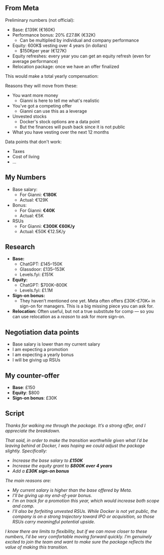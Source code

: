 ## From Meta

Preliminary numbers (not official):
* Base: £139K (€160K)
* Performance bonus: 20% £27.8K (€32K)
	* Can be multiplied by individual and company performance
* Equity: 600K$ vesting over 4 years (in dollars)
	* $150Kper year (€127K)
* Equity refreshes: every year you can get an equity refresh (even for average performance)
* Relocation package: once we have an offer finalized

This would make a total yearly compensation: 

Reasons they will move from these:
* You want more money
	* Gianni is here to tell me what's realistic
* You've got a competing offer
	* Gianni can use this as a leverage
* Unvested stocks
	* Docker's stock options are a data point
	* But the finances will push back since it is not public
* What you have vesting over the next 12 months

Data points that don't work:
* Taxes
* Cost of living
* ...

## My Numbers

* Base salary:
	-  For Gianni: **€180K**
	- Actual: €129K
* Bonus:
	* For Gianni: **€40K**
	* Actual: €5K
* RSUs
	* For Gianni: **€300K €60K/y**
	* Actual: €50K €12.5K/y

## Research

- **Base:**
	- ChatGPT:  £145–150K
	- Glassdoor: £135–153K
	- Levels.fyi: £151K
- **Equity:**
	- ChatGPT: $700K–800K
	- Levels.fyi: £1.1M
- **Sign-on bonus:**
	- They haven’t mentioned one yet. Meta often offers £30K–£70K+ in sign-on for managers. This is a big missing piece you can ask for.
- **Relocation:** Often useful, but not a true substitute for comp — so you can use relocation as a _reason_ to ask for more sign-on.

## Negotiation data points

* Base salary is lower than my current salary
* I am expecting a promotion
* I am expecting a yearly bonus
* I will be giving up RSUs

## My counter-offer

* **Base**: £150
* **Equity**: $800
* **Sign-on bonus**: £30K

## Script

*Thanks for walking me through the package. It’s a strong offer, and I appreciate the breakdown.*

*That said, in order to make the transition worthwhile given what I’d be leaving behind at Docker, I was hoping we could adjust the package slightly. Specifically:*  
* *Increase the base salary to **£150K***  
* *Increase the equity grant to **$800K over 4 years***  
* *Add a **£30K sign-on bonus***

*The main reasons are:*
* *My current salary is higher than the base offered by Meta.*
* *I’ll be giving up my end-of-year bonus.*
* *I’m on track for a promotion this year, which would increase both scope and comp.*
* *I’ll also be forfeiting unvested RSUs. While Docker is not yet public, the company is on a strong trajectory toward IPO or acquisition, so those RSUs carry meaningful potential upside.*

*I know there are limits to flexibility, but if we can move closer to these numbers, I’d be very comfortable moving forward quickly. I’m genuinely excited to join the team and want to make sure the package reflects the value of making this transition.*
